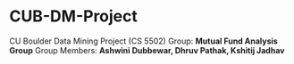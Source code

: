 # CUB-DM-Project
CU Boulder Data Mining Project (CS 5502) 
Group: **Mutual Fund Analysis Group**
Group Members: **Ashwini Dubbewar, Dhruv Pathak, Kshitij Jadhav**

